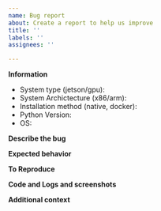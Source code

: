 ```yaml
---
name: Bug report
about: Create a report to help us improve
title: ''
labels: ''
assignees: ''

---
```



**Information**

* System type (jetson/gpu):
* System Archictecture (x86/arm):
* Installation method (native, docker):
* Python Version:
* OS:

**Describe the bug**
<!--
A clear and concise description of what the bug is.

The issue tracker is a tool to address **bugs only** (search known bugs: https://git.io/vM1iE).
Please use the #support Discord channel at https://chat.kivy.org/ or Stack Overflow for
support questions, more information at https://git.io/vM1yQ.
-->
**Expected behavior**
<!--
A clear and concise description of what you expected to happen.
-->
**To Reproduce**
<!--
A short, *runnable* example that reproduces the issue with *latest kivy master*.
-->
**Code and Logs and screenshots**

<!--
```python
// REPLACE ME: Paste your code and logs here, a template can be found at https://git.io/vM1id.
```
-->
**Additional context**
<!--
Add any other context about the problem here.
-->
